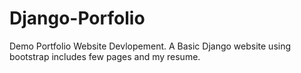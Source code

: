 # Django-Porfolio
Demo Portfolio Website Devlopement.
A Basic Django website using bootstrap includes few pages and my resume.
